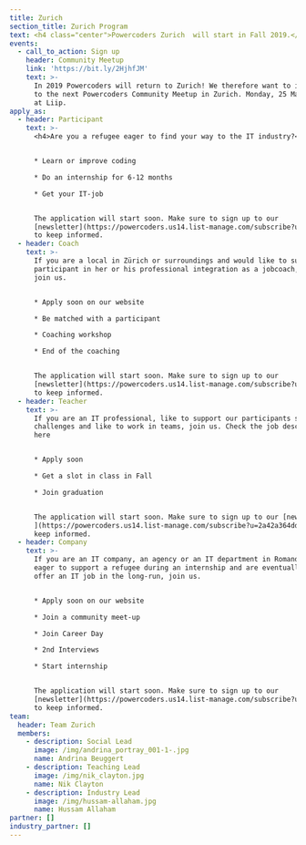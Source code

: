 ```yaml
---
title: Zurich
section_title: Zurich Program
text: <h4 class="center">Powercoders Zurich  will start in Fall 2019.</h4>
events:
  - call_to_action: Sign up
    header: Community Meetup
    link: 'https://bit.ly/2HjhfJM'
    text: >-
      In 2019 Powercoders will return to Zurich! We therefore want to invite you
      to the next Powercoders Community Meetup in Zurich. Monday, 25 March, 6pm
      at Liip.
apply_as:
  - header: Participant
    text: >-
      <h4>Are you a refugee eager to find your way to the IT industry?</h4>


      * Learn or improve coding 

      * Do an internship for 6-12 months

      * Get your IT-job


      The application will start soon. Make sure to sign up to our
      [newsletter](https://powercoders.us14.list-manage.com/subscribe?u=2a42a364dd3183e63617d355b&id=dd4d5d82f8)
      to keep informed.
  - header: Coach
    text: >-
      If you are a local in Zürich or surroundings and would like to support a
      participant in her or his professional integration as a jobcoach, please
      join us.


      * Apply soon on our website 

      * Be matched with a participant 

      * Coaching workshop 

      * End of the coaching 


      The application will start soon. Make sure to sign up to our
      [newsletter](https://powercoders.us14.list-manage.com/subscribe?u=2a42a364dd3183e63617d355b&id=dd4d5d82f8)
      to keep informed.
  - header: Teacher
    text: >-
      If you are an IT professional, like to support our participants solving IT
      challenges and like to work in teams, join us. Check the job description
      here


      * Apply soon

      * Get a slot in class in Fall

      * Join graduation


      The application will start soon. Make sure to sign up to our [newsletter
      ](https://powercoders.us14.list-manage.com/subscribe?u=2a42a364dd3183e63617d355b&id=dd4d5d82f8)to
      keep informed.
  - header: Company
    text: >-
      If you are an IT company, an agency or an IT department in Romandie, are
      eager to support a refugee during an internship and are eventually able to
      offer an IT job in the long-run, join us.


      * Apply soon on our website 

      * Join a community meet-up 

      * Join Career Day 

      * 2nd Interviews 

      * Start internship


      The application will start soon. Make sure to sign up to our
      [newsletter](https://powercoders.us14.list-manage.com/subscribe?u=2a42a364dd3183e63617d355b&id=dd4d5d82f8)
      to keep informed.
team:
  header: Team Zurich
  members:
    - description: Social Lead
      image: /img/andrina_portray_001-1-.jpg
      name: Andrina Beuggert
    - description: Teaching Lead
      image: /img/nik_clayton.jpg
      name: Nik Clayton
    - description: Industry Lead
      image: /img/hussam-allaham.jpg
      name: Hussam Allaham
partner: []
industry_partner: []
---
```


